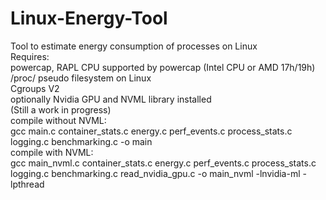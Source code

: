 # Linux-Energy-Tool
Tool to estimate energy consumption of processes on Linux  
Requires:  
powercap, RAPL CPU supported by powercap (Intel CPU or AMD 17h/19h)  
/proc/ pseudo filesystem on Linux  
Cgroups V2  
optionally Nvidia GPU and NVML library installed  
(Still a work in progress)  
compile without NVML:  
gcc main.c container_stats.c energy.c perf_events.c process_stats.c logging.c benchmarking.c -o main  
compile with NVML:  
gcc main_nvml.c container_stats.c energy.c perf_events.c process_stats.c logging.c benchmarking.c read_nvidia_gpu.c -o main_nvml -lnvidia-ml -lpthread  